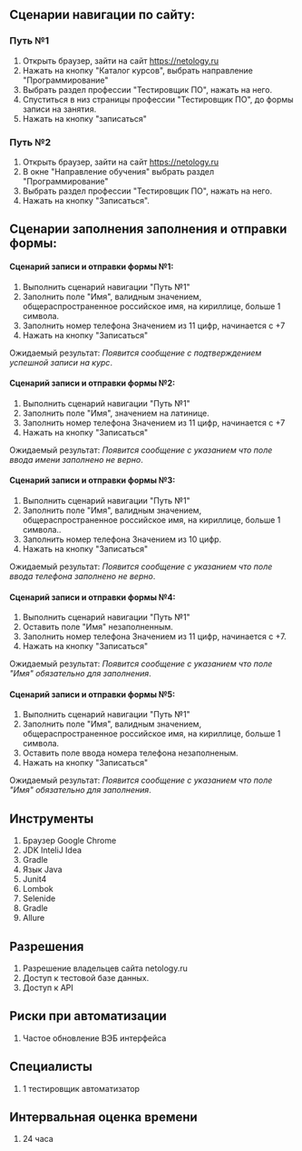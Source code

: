 
## Сценарии навигации по сайту:
### Путь №1    
1. Открыть браузер, зайти на сайт https://netology.ru
2. Нажать на кнопку "Каталог курсов", выбрать направление "Программирование"
3. Выбрать раздел профессии "Тестировщик ПО", нажать на него.
4. Спуститься в низ страницы профессии "Тестировщик ПО", до формы записи на занятия.
5. Нажать на кнопку "записаться"

### Путь №2
1. Открыть браузер, зайти на сайт https://netology.ru
2. В окне "Направление обучения" выбрать раздел "Программирование"
3. Выбрать раздел профессии "Тестировщик ПО", нажать на него.
4. Нажать на кнопку "Записаться".

## Сценарии заполнения заполнения и отправки формы:

#### Сценарий записи и отправки формы №1:
1. Выполнить сценарий навигации "Путь №1"
2. Заполнить поле "Имя", валидным значением, общераспространенное российское имя, на кириллице, больше 1 символа.
3. Заполнить номер телефона Значением из 11 цифр, начинается с +7
4. Нажать на кнопку "Записаться"

Ожидаемый результат: *Появится сообщение с подтверждением успешной записи на курс*.

#### Сценарий записи и отправки формы №2:
1. Выполнить сценарий навигации "Путь №1"
2. Заполнить поле "Имя", значением на латинице.
3. Заполнить номер телефона Значением из 11 цифр, начинается с +7
4. Нажать на кнопку "Записаться"

Ожидаемый результат: *Появится сообщение c указанием что поле ввода имени заполнено не верно*.


#### Сценарий записи и отправки формы №3:
1. Выполнить сценарий навигации "Путь №1"
2. Заполнить поле "Имя", валидным значением, общераспространенное российское имя, на кириллице, больше 1 символа..
3. Заполнить номер телефона Значением из 10 цифр.
4. Нажать на кнопку "Записаться"

Ожидаемый результат: *Появится сообщение c указанием что поле ввода телефона заполнено не верно*.


#### Сценарий записи и отправки формы №4:
1. Выполнить сценарий навигации "Путь №1"
2. Оставить поле "Имя" незаполненным.
3. Заполнить номер телефона Значением из 11 цифр, начинается с +7.
4. Нажать на кнопку "Записаться"

Ожидаемый результат: *Появится сообщение c указанием что поле "Имя" обязательно для заполнения*.


#### Сценарий записи и отправки формы №5:
1. Выполнить сценарий навигации "Путь №1"
2. Заполнить поле "Имя", валидным значением, общераспространенное российское имя, на кириллице, больше 1 символа.
3. Оставить поле ввода номера телефона незаполненым.
4. Нажать на кнопку "Записаться"

Ожидаемый результат: *Появится сообщение c указанием что поле "Имя" обязательно для заполнения*.

## Инструменты

1. Браузер Google Chrome
2. JDK InteliJ Idea
3. Gradle
4. Язык Java
5. Junit4
6. Lombok
7. Selenide
8. Gradle
9. Allure

## Разрешения

1. Разрешение владельцев сайта netology.ru
2. Доступ к тестовой базе данных.
3. Доступ к API


## Риски при автоматизации
1. Частое обновление ВЭБ интерфейса

## Специалисты

1. 1 тестировщик автоматизатор

## Интервальная оценка времени

1. 24 часа

